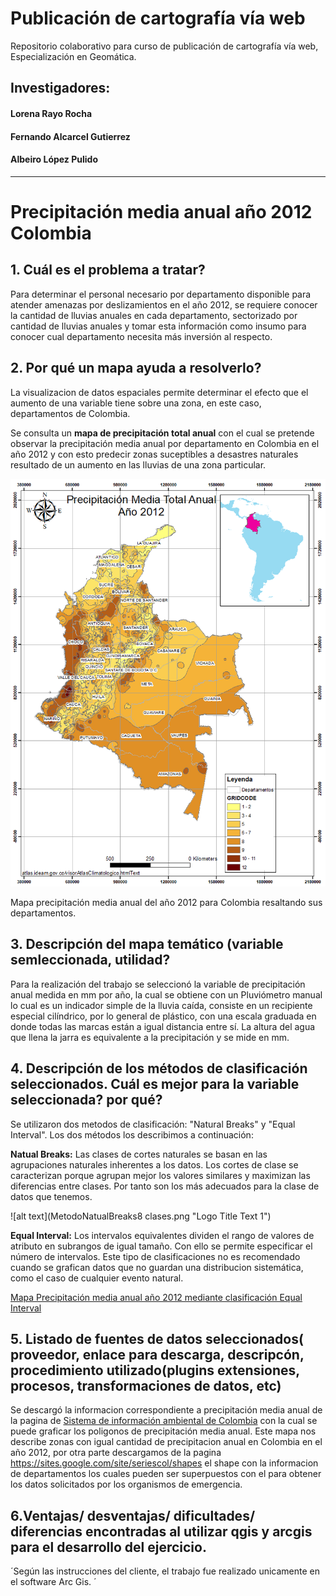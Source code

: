 # Publicación de cartografía vía web
Repositorio colaborativo para curso de publicación de cartografía vía web, Especialización en Geomática. 
## Investigadores:
#### Lorena Rayo Rocha
#### Fernando Alcarcel Gutierrez
#### Albeiro López Pulido
---
# Precipitación media anual año 2012 Colombia

## 1. Cuál es el problema a tratar?

Para determinar el personal necesario por departamento disponible para atender amenazas por deslizamientos en el año 2012, se requiere conocer la cantidad de lluvias anuales en cada departamento, sectorizado por cantidad de lluvias anuales y tomar esta información como insumo para conocer cual departamento necesita más inversión al respecto. 



## 2. Por qué un mapa ayuda a resolverlo?

La visualizacion de datos espaciales permite determinar el efecto que el aumento de una variable tiene sobre una zona, en este caso, departamentos de Colombia. 

Se consulta un **mapa de precipitación total anual** con el cual se pretende observar la precipitación media anual por departamento en Colombia en el año 2012 y con esto predecir zonas suceptibles a desastres naturales resultado de un aumento en las lluvias de una zona particular.

 ![alt text](MetodoNatualEqualInterv.png "Logo Title Text 1")

Mapa precipitación media anual del año 2012 para Colombia resaltando sus departamentos.

## 3. Descripción del mapa temático (variable semleccionada, utilidad?

Para la realización del trabajo se seleccionó la variable de precipitación anual medida en mm por año, la cual se obtiene con un Pluviómetro manual lo cual es un indicador simple de la lluvia caída, consiste en un recipiente especial cilíndrico, por lo general de plástico, con una escala graduada en donde todas las marcas están a igual distancia entre sí. La altura del agua que llena la jarra es equivalente a la precipitación y se mide en mm. 

## 4. Descripción de los métodos de clasificación seleccionados. Cuál es mejor para la variable seleccionada? por qué?

Se utilizaron dos metodos de clasificación: "Natural Breaks" y "Equal Interval". Los dos métodos los describimos a continuación:

**Natual Breaks:** Las clases de cortes naturales se basan en las agrupaciones naturales inherentes a los datos. Los cortes de clase se caracterizan porque agrupan mejor los valores similares y maximizan las diferencias entre clases. Por tanto son los más adecuados para la clase de datos que tenemos.

 ![alt text](MetodoNatualBreaks8 clases.png "Logo Title Text 1")

**Equal Interval:** Los intervalos equivalentes dividen el rango de valores de atributo en subrangos de igual tamaño. Con ello se permite especificar el número de intervalos. Este tipo de clasificaciones no es recomendado cuando se grafican datos que no guardan una distribucion sistemática, como el caso de cualquier evento natural. 

[Mapa Precipitación media anual año 2012 mediante clasificación Equal Interval](https://raw.githubusercontent.com/Geomaticos/Publicacion-de-cartografia-via-web/master/MetodoNatualEqualInterv.png)


## 5. Listado de fuentes de datos seleccionados( proveedor, enlace para descarga, descripcón, procedimiento utilizado(plugins extensiones, procesos, transformaciones de datos, etc)

Se descargó la informacion correspondiente a precipitación media anual de la pagina de [Sistema de información ambiental de Colombia](http://www.siac.gov.co/catalogo-de-mapas) con la cual se puede graficar los poligonos de precipitación media anual. Este mapa nos describe zonas con igual cantidad de precipitacion anual en Colombia en el año 2012, por otra parte descargamos de la pagina https://sites.google.com/site/seriescol/shapes el shape con la informacion de departamentos los cuales pueden ser superpuestos con el para obtener los datos solicitados por los organismos de emergencia. 

## 6.Ventajas/ desventajas/ dificultades/ diferencias encontradas al utilizar qgis y arcgis para el desarrollo del ejercicio.

´Según las instrucciones del cliente, el trabajo fue realizado unicamente en el software Arc Gis. ´
